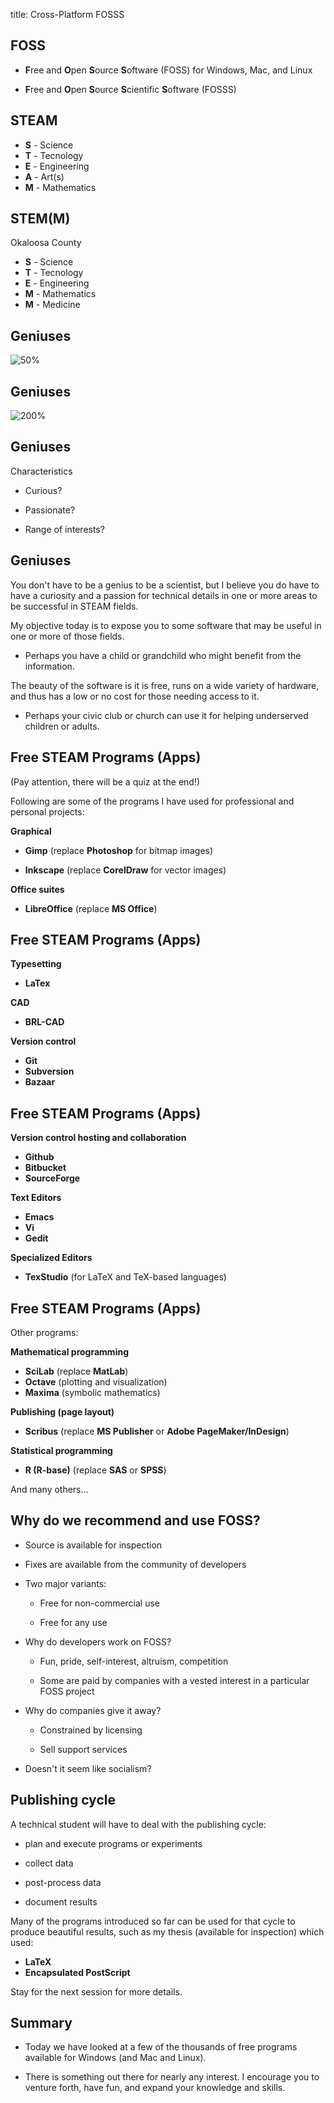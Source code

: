 title: Cross-Platform FOSSS
<!-- insert-file headers.md -->

## FOSS

- **F**ree and **O**pen **S**ource **S**oftware (FOSS) for Windows, Mac, and Linux

- **F**ree and **O**pen **S**ource **S**cientific **S**oftware (FOSSS)

## STEAM

- **S** - Science
- **T** - Tecnology
- **E** - Engineering
- **A** - Art(s)
- **M** - Mathematics

## STEM(M)

Okaloosa County

- **S** - Science
- **T** - Tecnology
- **E** - Engineering
- **M** - Mathematics
- **M** - Medicine

## Geniuses

![50%](pics/Albert_Einstein-nobel-prize.png)

## Geniuses

![200%](pics/Marie_Curie_c1920.jpg)

## Geniuses

Characteristics

- Curious?

- Passionate?

- Range of interests?

## Geniuses

You don't have to be a genius to be a scientist, but I believe you do
have to have a curiosity and a passion for technical details in one or
more areas to be successful in STEAM fields.

My objective today is to expose you to some software that may be
useful in one or more of those fields.

- Perhaps you have a child or grandchild who might benefit from the
  information.

The beauty of the software is it is free, runs on a wide variety of
hardware, and thus has a low or no cost for those needing access to
it.

- Perhaps your civic club or church can use it for helping underserved
  children or adults.


<!-- insert-file background.md -->

## Free STEAM Programs (Apps)

(Pay attention, there will be a quiz at the end!)

Following are some of the programs I have used for professional and
personal projects:

**Graphical**

- **Gimp** (replace **Photoshop** for bitmap images)

- **Inkscape** (replace **CorelDraw** for vector images)

**Office suites**

- **LibreOffice** (replace **MS Office**)

## Free STEAM Programs (Apps)

**Typesetting**

- **LaTex**

**CAD**

- **BRL-CAD**

**Version control**

- **Git**
- **Subversion**
- **Bazaar**

## Free STEAM Programs (Apps)

**Version control hosting and collaboration**

- **Github**
- **Bitbucket**
- **SourceForge**

**Text Editors**

- **Emacs**
- **Vi**
- **Gedit**

**Specialized Editors**

- **TexStudio** (for LaTeX and TeX-based languages)

## Free STEAM Programs (Apps)

Other programs:

**Mathematical programming**

- **SciLab** (replace **MatLab**)
- **Octave** (plotting and visualization)
- **Maxima** (symbolic mathematics)

**Publishing (page layout)**

- **Scribus** (replace **MS Publisher** or **Adobe PageMaker/InDesign**)

**Statistical programming**

- **R (R-base)** (replace **SAS** or **SPSS**)

And many others...

## Why do we recommend and use FOSS?

- Source is available for inspection

- Fixes are available from the community of developers

- Two major variants:

	- Free for non-commercial use

	- Free for any use

- Why do developers work on FOSS?

	- Fun, pride, self-interest, altruism, competition

	- Some are paid by companies with a vested interest in a
	  particular FOSS project

- Why do companies give it away?

	- Constrained by licensing

	- Sell support services

- Doesn't it seem like socialism?

## Publishing cycle

A technical student will have to deal with the publishing cycle:

- plan and execute programs or experiments

- collect data

- post-process data

- document results

Many of the programs introduced so far can be used for that cycle to
produce beautiful results, such as my thesis (available for
inspection) which used:

- **LaTeX**
- **Encapsulated PostScript**

Stay for the next session for more details.

## Summary

- Today we have looked at a few of the thousands of free programs
  available for Windows (and Mac and Linux).

- There is something out there for nearly any interest.  I encourage
  you to venture forth, have fun, and expand your knowledge and skills.

<!-- insert-file closer-help.md -->
